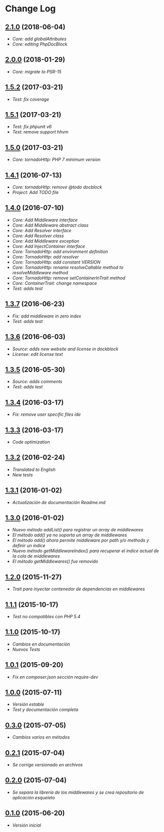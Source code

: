 # Change Log

## [2.1.0](https://github.com/danielspk/TornadoHttp/releases/tag/v2.1.0) (2018-06-04)

* *Core: add globalAttributes*
* *Core: editing PhpDocBlock*

## [2.0.0](https://github.com/danielspk/TornadoHttp/releases/tag/v2.0.0) (2018-01-29)

* *Core: migrate to PSR-15*

## [1.5.2](https://github.com/danielspk/TornadoHttp/releases/tag/v1.5.2) (2017-03-21)

* *Test: fix coverage*

## [1.5.1](https://github.com/danielspk/TornadoHttp/releases/tag/v1.5.1) (2017-03-21)

* *Test: fix phpunit v6*
* *Test: remove support hhvm*

## [1.5.0](https://github.com/danielspk/TornadoHttp/releases/tag/v1.5.0) (2017-03-21)

* *Core: tornadoHttp: PHP 7 minimum version*

## [1.4.1](https://github.com/danielspk/TornadoHttp/releases/tag/v1.4.1) (2016-07-13)

* *Core: tornadoHttp: remove @todo docblock*
* *Project: Add TODO file*

## [1.4.0](https://github.com/danielspk/TornadoHttp/releases/tag/v1.4.0) (2016-07-10)

* *Core: Add Middleware interface*
* *Core: Add Middleware abstract class*
* *Core: Add Resolver interface*
* *Core: Add Resolver class*
* *Core: Add Middleware exception*
* *Core: Add InjectContainer interface*
* *Core: TornadoHttp: add environment definition*
* *Core: TornadoHttp: add resolver*
* *Core: TornadoHttp: add constant VERSION*
* *Core: TornadoHttp: rename resolveCallable method to resolveMiddleware method*
* *Core: TornadoHttp: remove setContainerInTrait method*
* *Core: ContainerTrait: change namespace*
* *Test: adds test*

## [1.3.7](https://github.com/danielspk/TornadoHttp/releases/tag/v1.3.7) (2016-06-23)

* *Fix: add middleware in zero index*
* *Test: adds test*

## [1.3.6](https://github.com/danielspk/TornadoHttp/releases/tag/v1.3.6) (2016-06-03)

* *Source: adds new website and license in dockblock*
* *License: edit license text*

## [1.3.5](https://github.com/danielspk/TornadoHttp/releases/tag/v1.3.5) (2016-05-30)

* *Source: adds comments*
* *Test: adds test*

## [1.3.4](https://github.com/danielspk/TornadoHttp/releases/tag/v1.3.4) (2016-03-17)

* *Fix: remove user specific files ide*

## [1.3.3](https://github.com/danielspk/TornadoHttp/releases/tag/v1.3.3) (2016-03-17)

* *Code optimization*

## [1.3.2](https://github.com/danielspk/TornadoHttp/releases/tag/v1.3.2) (2016-02-24)

* *Translated to English*
* *New tests*

## [1.3.1](https://github.com/danielspk/TornadoHttp/releases/tag/v1.3.1) (2016-01-02)

* *Actualización de documentación Readme.md*

## [1.3.0](https://github.com/danielspk/TornadoHttp/releases/tag/v1.3.0) (2016-01-02)

* *Nuevo método addList() para registrar un array de middlewares*
* *El método add() ya no soporta un array de middlewares*
* *El método add() ahora permite middleware por path y/o methods y definir un índice*
* *Nuevo método getMiddlewareIndex() para recuperar el índice actual de la cola de middlewares*
* *El método getMiddlewares() fue removido*

## [1.2.0](https://github.com/danielspk/TornadoHttp/releases/tag/v1.2.0) (2015-11-27)

* *Trait para inyectar contenedor de dependencias en middlewares*

## [1.1.1](https://github.com/danielspk/TornadoHttp/releases/tag/v1.1.1) (2015-10-17)

* *Test no compatibles con PHP 5.4*

## [1.1.0](https://github.com/danielspk/TornadoHttp/releases/tag/v1.1.0) (2015-10-17)

* *Cambios en documentación*
* *Nuevos Tests*

## [1.0.1](https://github.com/danielspk/TornadoHttp/releases/tag/v1.0.1) (2015-09-20)

* *Fix en composer.json sección require-dev*

## [1.0.0](https://github.com/danielspk/TornadoHttp/releases/tag/v1.0.0) (2015-07-11)

* *Versión estable*
* *Test y documentación completa*

## [0.3.0](https://github.com/danielspk/TornadoHttp/releases/tag/v0.3.0) (2015-07-05)

* *Cambios varios en métodos*

## [0.2.1](https://github.com/danielspk/TornadoHttp/releases/tag/v0.2.1) (2015-07-04)

* *Se corrige versionado en archivos*

## [0.2.0](https://github.com/danielspk/TornadoHttp/releases/tag/v0.2.0) (2015-07-04)

* *Se separa la librería de los middlewares y se crea repositorio de aplicación esqueleto*

## [0.1.0](https://github.com/danielspk/TornadoHttp/releases/tag/v0.1.0) (2015-06-20)

* *Versión inicial*
